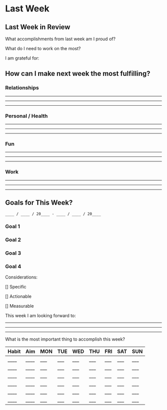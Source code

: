 <!DOCTYPE html>
<html>
<head>
  <link rel="stylesheet" href="styles.css">
</head>
<body>

</body>
</html>

# Last Week

## Last Week in Review

What accomplishments from last week am I proud of?

What do I need to work on the most?

I am grateful for:

## How can I make next week the most fulfilling?

### Relationships

________________________________________________________________________
________________________________________________________________________
________________________________________________________________________

### Personal / Health

________________________________________________________________________
________________________________________________________________________
________________________________________________________________________

### Fun

________________________________________________________________________
________________________________________________________________________
________________________________________________________________________

### Work

________________________________________________________________________
________________________________________________________________________
________________________________________________________________________

## Goals for This Week?

```text
____ / ____ / 20____ - ____ / ____ / 20____
```

### Goal 1

### Goal 2

### Goal 3

### Goal 4

Considerations:

[] Specific

[] Actionable

[] Measurable

This week I am looking forward to:
________________________________________________________________________
________________________________________________________________________
________________________________________________________________________

What is the most important thing to accomplish this week?

Habit | Aim | MON | TUE | WED | THU | FRI | SAT | SUN
-|-|-|-|-|-|-|-|-
____ | ____ | ___ | ___ | ___ | ___ | ___ | ___ | ___
____ | ____ | ___ | ___ | ___ | ___ | ___ | ___ | ___
____ | ____ | ___ | ___ | ___ | ___ | ___ | ___ | ___
____ | ____ | ___ | ___ | ___ | ___ | ___ | ___ | ___
____ | ____ | ___ | ___ | ___ | ___ | ___ | ___ | ___
____ | ____ | ___ | ___ | ___ | ___ | ___ | ___ | ___
